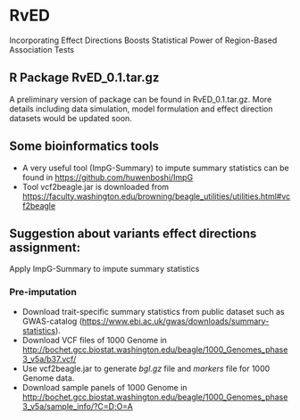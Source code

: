 # RvED
Incorporating Effect Directions Boosts Statistical Power  of Region-Based Association Tests

## R Package RvED_0.1.tar.gz
A preliminary version of package can be found in RvED_0.1.tar.gz. More details including data simulation, model formulation and effect direction datasets would be updated soon. 

## Some bioinformatics tools 
- A very useful tool (ImpG-Summary) to impute summary statistics can be found in https://github.com/huwenboshi/ImpG
- Tool vcf2beagle.jar is downloaded from https://faculty.washington.edu/browning/beagle_utilities/utilities.html#vcf2beagle

## Suggestion about variants effect directions assignment:
Apply ImpG-Summary to impute summary statistics
### Pre-imputation 
- Download trait-specific summary statistics from public dataset such as GWAS-catalog (https://www.ebi.ac.uk/gwas/downloads/summary-statistics).
- Download VCF files of 1000 Genome in http://bochet.gcc.biostat.washington.edu/beagle/1000_Genomes_phase3_v5a/b37.vcf/
- Use vcf2beagle.jar to generate *bgl.gz* file and *markers* file for 1000 Genome data.
- Download sample panels of 1000 Genome in http://bochet.gcc.biostat.washington.edu/beagle/1000_Genomes_phase3_v5a/sample_info/?C=D;O=A

